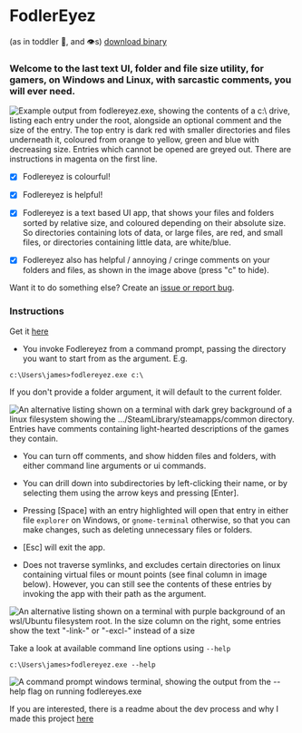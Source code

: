 # FodlerEyez
(as in toddler :baby:, and :eye:s)
[download binary](https://github.com/jayber/fodlereyez/releases/latest)

### Welcome to the last text UI, folder and file size utility, for gamers, on Windows and Linux, with sarcastic comments, you will ever need.

![Example output from fodlereyez.exe, showing the contents of a c:\ drive, listing each
entry under the root, alongside an optional comment and the size of the entry. The top
entry is dark red with smaller directories and files underneath it, coloured from orange to
yellow, green and blue with decreasing size. Entries which cannot be opened are greyed out.
There are instructions in magenta on the first line.](demo1.png)

- [x] Fodlereyez is colourful!

- [x] Fodlereyez is helpful!

- [x] Fodlereyez is a text based UI app, that shows your files and folders sorted by relative size,
  and coloured depending on their absolute size. So directories containing lots of data, or large
  files, are red, and small files, or directories containing little data, are white/blue.

- [x] Fodlereyez also has helpful / annoying / cringe comments on your folders and files, as
  shown in the image above (press "c" to hide).

Want it to do something else? Create
an [issue or report  bug](https://github.com/jayber/fodlereyez/issues).

### Instructions

Get it [here](https://github.com/jayber/fodlereyez/releases/latest)

* You invoke Fodlereyez from a command prompt, passing the directory you want to start from as the
  argument. E.g.

```
c:\Users\james>fodlereyez.exe c:\
```

If you don't provide a folder argument, it will default to the current folder.

![An alternative listing shown on a terminal with dark grey background of a linux filesystem
showing the .../SteamLibrary/steamapps/common directory. Entries have comments containing
light-hearted descriptions of the games they contain.](demo4.png)

* You can turn off comments, and show hidden files and folders, with either command line arguments
  or ui commands.

* You can drill down into subdirectories by left-clicking their name, or by selecting them using
  the arrow keys and pressing [Enter].

* Pressing [Space] with an entry highlighted will open that entry in either file `explorer` on
  Windows, or `gnome-terminal` otherwise, so that you can
  make changes, such as deleting unnecessary files or folders.

* [Esc] will exit the app.

* Does not traverse symlinks, and excludes certain directories on linux containing virtual files
  or mount points (see final column in image below). However, you can still see the contents of
  these entries by invoking the app with their path as the argument.

![An alternative listing shown on a terminal with purple background of an wsl/Ubuntu filesystem
root. In the size column on the right, some entries show the text "-link-" or "-excl-" instead of
a size](demo2.png)

Take a look at available command line options using `--help`

```
c:\Users\james>fodlereyez.exe --help
```

![A command prompt windows terminal, showing the output from the --help flag on running
fodlereyes.exe](demo3.png)

If you are interested, there is a readme about the dev process and why I made this project
[here](DEV_README.md)
